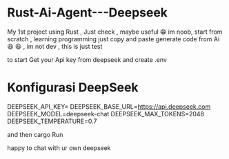 # Rust-Ai-Agent---Deepseek
My 1st project using Rust , Just check , maybe useful  😁
im noob, start from scratch , learning programming just copy and paste generate code from Ai 😆 😆 , im not dev , this is just test 

to start 
Get your Api key from deepseek 
and create .env 

# Konfigurasi DeepSeek
DEEPSEEK_API_KEY=
DEEPSEEK_BASE_URL=https://api.deepseek.com
DEEPSEEK_MODEL=deepseek-chat
DEEPSEEK_MAX_TOKENS=2048
DEEPSEEK_TEMPERATURE=0.7

and then 
cargo Run 

happy to chat with ur own deepseek 
